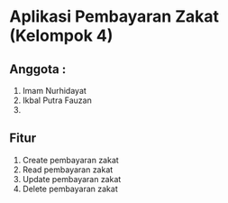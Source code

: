 # Aplikasi Pembayaran Zakat (Kelompok 4)

## Anggota :
1. Imam Nurhidayat
2. Ikbal Putra Fauzan
3. 


## Fitur
1. Create pembayaran zakat
2. Read pembayaran zakat
3. Update pembayaran zakat
4. Delete pembayaran zakat
